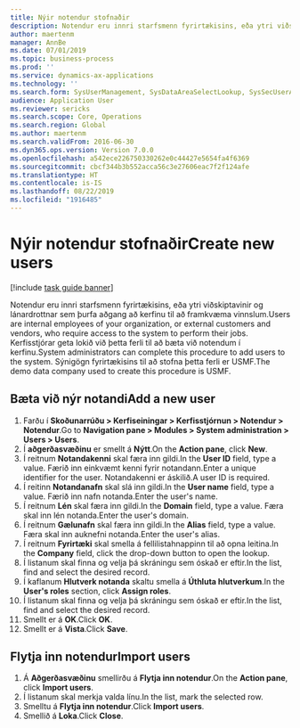 ```yaml
---
title: Nýir notendur stofnaðir
description: Notendur eru innri starfsmenn fyrirtækisins, eða ytri viðskiptavinir og lánardrottnar sem þurfa aðgang að kerfinu til að framkvæma vinnslum.
author: maertenm
manager: AnnBe
ms.date: 07/01/2019
ms.topic: business-process
ms.prod: ''
ms.service: dynamics-ax-applications
ms.technology: ''
ms.search.form: SysUserManagement, SysDataAreaSelectLookup, SysSecUserAddRoles, SysUserMSODSUserImport
audience: Application User
ms.reviewer: sericks
ms.search.scope: Core, Operations
ms.search.region: Global
ms.author: maertenm
ms.search.validFrom: 2016-06-30
ms.dyn365.ops.version: Version 7.0.0
ms.openlocfilehash: a542ece226750330262e0c44427e5654fa4f6369
ms.sourcegitcommit: cbcf344b3b552acca56c3e27606eac7f2f124afe
ms.translationtype: HT
ms.contentlocale: is-IS
ms.lasthandoff: 08/22/2019
ms.locfileid: "1916485"
---
```

# <a name="create-new-users"></a><span data-ttu-id="8faf1-103">Nýir notendur stofnaðir</span><span class="sxs-lookup"><span data-stu-id="8faf1-103">Create new users</span></span>

[!include [task guide banner](../../includes/task-guide-banner.md)]

<span data-ttu-id="8faf1-104">Notendur eru innri starfsmenn fyrirtækisins, eða ytri viðskiptavinir og lánardrottnar sem þurfa aðgang að kerfinu til að framkvæma vinnslum.</span><span class="sxs-lookup"><span data-stu-id="8faf1-104">Users are internal employees of your organization, or external customers and vendors, who require access to the system to perform their jobs.</span></span> <span data-ttu-id="8faf1-105">Kerfisstjórar geta lokið við þetta ferli til að bæta við notendum í kerfinu.</span><span class="sxs-lookup"><span data-stu-id="8faf1-105">System administrators can complete this procedure to add users to the system.</span></span> <span data-ttu-id="8faf1-106">Sýnigögn fyrirtækisins til að stofna þetta ferli er USMF.</span><span class="sxs-lookup"><span data-stu-id="8faf1-106">The demo data company used to create this procedure is USMF.</span></span> 


## <a name="add-a-new-user"></a><span data-ttu-id="8faf1-107">Bæta við nýr notandi</span><span class="sxs-lookup"><span data-stu-id="8faf1-107">Add a new user</span></span>
1. <span data-ttu-id="8faf1-108">Farðu í **Skoðunarrúðu > Kerfiseiningar > Kerfisstjórnun > Notendur > Notendur**.</span><span class="sxs-lookup"><span data-stu-id="8faf1-108">Go to **Navigation pane > Modules > System administration > Users > Users**.</span></span>
2. <span data-ttu-id="8faf1-109">Í **aðgerðasvæðinu** er smellt á **Nýtt**.</span><span class="sxs-lookup"><span data-stu-id="8faf1-109">On the **Action pane**, click **New**.</span></span>
3. <span data-ttu-id="8faf1-110">Í reitnum **Notandakenni** skal færa inn gildi.</span><span class="sxs-lookup"><span data-stu-id="8faf1-110">In the **User ID** field, type a value.</span></span> <span data-ttu-id="8faf1-111">Færið inn einkvæmt kenni fyrir notandann.</span><span class="sxs-lookup"><span data-stu-id="8faf1-111">Enter a unique identifier for the user.</span></span> <span data-ttu-id="8faf1-112">Notandakenni er áskilið.</span><span class="sxs-lookup"><span data-stu-id="8faf1-112">A user ID is required.</span></span>  
4. <span data-ttu-id="8faf1-113">Í reitinn **Notandanafn** skal slá inn gildi.</span><span class="sxs-lookup"><span data-stu-id="8faf1-113">In the **User name** field, type a value.</span></span> <span data-ttu-id="8faf1-114">Færið inn nafn notanda.</span><span class="sxs-lookup"><span data-stu-id="8faf1-114">Enter the user's name.</span></span>  
5. <span data-ttu-id="8faf1-115">Í reitnum **Lén** skal færa inn gildi.</span><span class="sxs-lookup"><span data-stu-id="8faf1-115">In the **Domain** field, type a value.</span></span> <span data-ttu-id="8faf1-116">Færa skal inn lén notanda.</span><span class="sxs-lookup"><span data-stu-id="8faf1-116">Enter the user's domain.</span></span>  
6. <span data-ttu-id="8faf1-117">Í reitnum **Gælunafn** skal færa inn gildi.</span><span class="sxs-lookup"><span data-stu-id="8faf1-117">In the **Alias** field, type a value.</span></span> <span data-ttu-id="8faf1-118">Færa skal inn auknefni notanda.</span><span class="sxs-lookup"><span data-stu-id="8faf1-118">Enter the user's alias.</span></span>  
7. <span data-ttu-id="8faf1-119">Í reitnum **Fyrirtæki** skal smella á fellilistahnappinn til að opna leitina.</span><span class="sxs-lookup"><span data-stu-id="8faf1-119">In the **Company** field, click the drop-down button to open the lookup.</span></span>
8. <span data-ttu-id="8faf1-120">Í listanum skal finna og velja þá skráningu sem óskað er eftir.</span><span class="sxs-lookup"><span data-stu-id="8faf1-120">In the list, find and select the desired record.</span></span> 
9. <span data-ttu-id="8faf1-121">Í kaflanum **Hlutverk notanda** skaltu smella á **Úthluta hlutverkum**.</span><span class="sxs-lookup"><span data-stu-id="8faf1-121">In the **User's roles** section, click **Assign roles**.</span></span>
10. <span data-ttu-id="8faf1-122">Í listanum skal finna og velja þá skráningu sem óskað er eftir.</span><span class="sxs-lookup"><span data-stu-id="8faf1-122">In the list, find and select the desired record.</span></span>
11. <span data-ttu-id="8faf1-123">Smellt er á **OK**.</span><span class="sxs-lookup"><span data-stu-id="8faf1-123">Click **OK**.</span></span>
12. <span data-ttu-id="8faf1-124">Smellt er á **Vista**.</span><span class="sxs-lookup"><span data-stu-id="8faf1-124">Click **Save**.</span></span>

## <a name="import-users"></a><span data-ttu-id="8faf1-125">Flytja inn notendur</span><span class="sxs-lookup"><span data-stu-id="8faf1-125">Import users</span></span>
1. <span data-ttu-id="8faf1-126">Á **Aðgerðasvæðinu** smellirðu á **Flytja inn notendur**.</span><span class="sxs-lookup"><span data-stu-id="8faf1-126">On the **Action pane**, click **Import users**.</span></span>
2. <span data-ttu-id="8faf1-127">Í listanum skal merkja valda línu.</span><span class="sxs-lookup"><span data-stu-id="8faf1-127">In the list, mark the selected row.</span></span>
3. <span data-ttu-id="8faf1-128">Smelltu á **Flytja inn notendur**.</span><span class="sxs-lookup"><span data-stu-id="8faf1-128">Click **Import users**.</span></span>
4. <span data-ttu-id="8faf1-129">Smellið á **Loka**.</span><span class="sxs-lookup"><span data-stu-id="8faf1-129">Click **Close**.</span></span>

